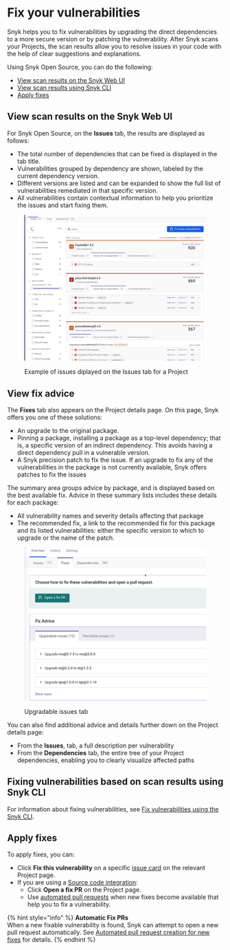 # Fix your vulnerabilities

Snyk helps you to fix vulnerabilities by upgrading the direct dependencies to a more secure version or by patching the vulnerability. After Snyk scans your Projects, the scan results allow you to resolve issues in your code with the help of clear suggestions and explanations.

Using Snyk Open Source, you can do the following:

* [View scan results on the Snyk Web UI](fix-your-vulnerabilities.md#view-scan-results-on-the-snyk-web-ui)
* [View scan results using Snyk CLI](fix-your-vulnerabilities.md#fixing-vulnerabilities-based-on-scan-results-using-snyk-cli)
* [Apply fixes](fix-your-vulnerabilities.md#apply-fixes)

## View scan results on the Snyk Web UI

For Snyk Open Source, on the **Issues** tab, the results are displayed as follows:

* The total number of dependencies that can be fixed is displayed in the tab title.
* Vulnerabilities grouped by dependency are shown, labeled by the current dependency version.
* Different versions are listed and can be expanded to show the full list of vulnerabilities remediated in that specific version.
* All vulnerabilities contain contextual information to help you prioritize the issues and start fixing them.

<figure><img src="../../../.gitbook/assets/OS-fix-vulns-issues-in-project.png" alt=""><figcaption><p>Example of issues diplayed on the Issues tab for a Project</p></figcaption></figure>

## View fix advice

The **Fixes** tab also appears on the Project details page. On this page, Snyk offers you one of these solutions:

* An upgrade to the original package.
* Pinning a package, installing a package as a top-level dependency; that is, a specific version of an indirect dependency. This avoids having a direct dependency pull in a vulnerable version.
* A Snyk precision patch to fix the issue. If an upgrade to fix any of the vulnerabilities in the package is not currently available, Snyk offers patches to fix the issues

The summary area groups advice by package, and is displayed based on the best available fix. Advice in these summary lists includes these details for each package:

* All vulnerability names and severity details affecting that package
* The recommended fix, a link to the recommended fix for this package and its listed vulnerabilities: either the specific version to which to upgrade or the name of the patch.

<figure><img src="../../../.gitbook/assets/project_details_fixes.png" alt=""><figcaption><p>Upgradable issues tab</p></figcaption></figure>

You can also find additional advice and details further down on the Project details page:

* From the **Issues**, tab, a full description per vulnerability
* From the **Dependencies** tab, the entire tree of your Project dependencies, enabling you to clearly visualize affected paths

## Fixing vulnerabilities based on scan results using Snyk CLI

For information about fixing vulnerabilities, see [Fix vulnerabilities using the Snyk CLI](../../../cli-ide-and-ci-cd-integrations/snyk-cli/scan-and-maintain-projects-using-the-cli/fix-vulnerabilities-using-the-snyk-cli.md).

## Apply fixes

To apply fixes, you can:

* Click **Fix this vulnerability** on a specific [issue card](../../../snyk-admin/snyk-projects/issue-card-information.md) on the relevant Project page.
* If you are using a [Source code integration](../../../developer-tools/scms/organization-level-integrations/):
  * Click **Open a fix PR** on the Project page.
  * Use [automated pull requests](../../pull-requests/snyk-pull-or-merge-requests/create-automatic-prs-for-new-fixes-fix-prs.md) when new fixes become available that help you to fix a vulnerability.

{% hint style="info" %}
**Automatic Fix PRs**\
When a new fixable vulnerability is found, Snyk can attempt to open a new pull request automatically. See [Automated pull request creation for new fixes](../../pull-requests/snyk-pull-or-merge-requests/create-automatic-prs-for-new-fixes-fix-prs.md) for details.
{% endhint %}
